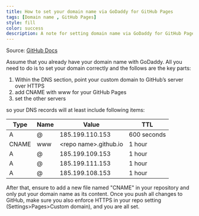 ```yaml
---
title: How to set your domain name via GoDaddy for GitHub Pages
tags: [Domain name , GitHub Pages]
style: fill
color: success
description: A note for setting domain name via GoDaddy for GitHub Pages
---
```

Source: [GitHub Docs](https://docs.github.com/en/pages/configuring-a-custom-domain-for-your-github-pages-site/managing-a-custom-domain-for-your-github-pages-site)

Assume that you already have your domain name with GoDaddy.
All you need to do is to set your domain correctly and the follows are the key parts:

1. Within the DNS section, point your custom domain to GitHub’s server over HTTPS
2. add CNAME with www for your GitHub Pages
3. set the other servers

so your DNS records will at least include following items:

|Type|Name|Value|TTL|
|----|----|----|----|
|A|@|185.199.110.153|600 seconds|
|CNAME|www|\<repo name>.github.io|1 hour|
|A|@|185.199.109.153|1 hour|
|A|@|185.199.111.153|1 hour|
|A|@|185.199.108.153|1 hour|

After that, ensure to add a new file named "CNAME" in your repository and only put your domain name as its content.
Once you push all changes to GitHub, make sure you also enforce HTTPS in your repo setting (Settings>Pages>Custom domain), and you are all set.

